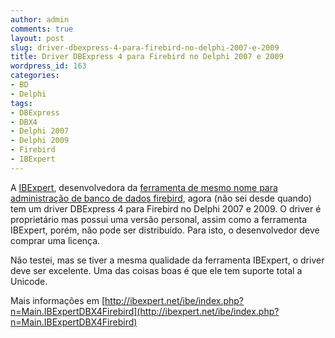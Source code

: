 ```yaml
---
author: admin
comments: true
layout: post
slug: driver-dbexpress-4-para-firebird-no-delphi-2007-e-2009
title: Driver DBExpress 4 para Firebird no Delphi 2007 e 2009
wordpress_id: 163
categories:
- BD
- Delphi
tags:
- DBExpress
- DBX4
- Delphi 2007
- Delphi 2009
- Firebird
- IBExpert
---
```


A [IBExpert](http://www.ibexpert.com), desenvolvedora da [ferramenta de mesmo nome para administração de banco de dados firebird](http://ibexpert.net/ibe/index.php?n=Main.IBExpert), agora (não sei desde quando) tem um driver DBExpress 4 para Firebird no Delphi 2007 e 2009. O driver é proprietário mas possui uma versão personal, assim como a ferramenta IBExpert, porém, não pode ser distribuído. Para isto, o desenvolvedor deve comprar uma licença.

Não testei, mas se tiver a mesma qualidade da ferramenta IBExpert, o driver deve ser excelente. Uma das coisas boas é que ele tem suporte total a Unicode.

Mais informações em [http://ibexpert.net/ibe/index.php?n=Main.IBExpertDBX4Firebird](http://ibexpert.net/ibe/index.php?n=Main.IBExpertDBX4Firebird)
